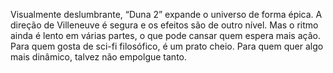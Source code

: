 <p>Visualmente deslumbrante, &ldquo;Duna 2&rdquo; expande o universo de forma &eacute;pica. A dire&ccedil;&atilde;o de Villeneuve &eacute; segura e os efeitos s&atilde;o de outro n&iacute;vel. Mas o ritmo ainda &eacute; lento em v&aacute;rias partes, o que pode cansar quem espera mais a&ccedil;&atilde;o. Para quem gosta de sci-fi filos&oacute;fico, &eacute; um prato cheio. Para quem quer algo mais din&acirc;mico, talvez n&atilde;o empolgue tanto.</p>